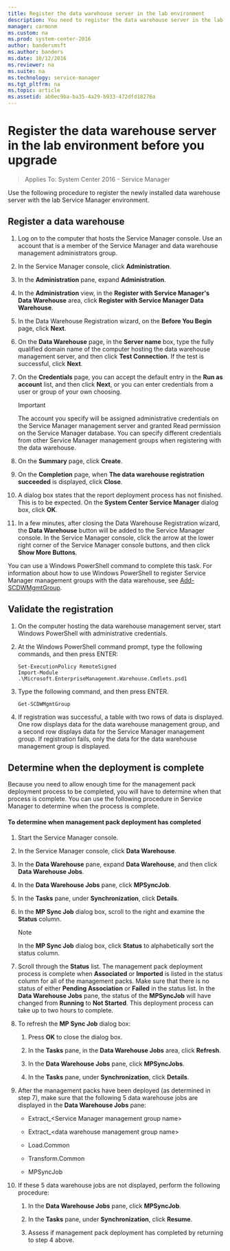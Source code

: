 ```yaml
---
title: Register the data warehouse server in the lab environment
description: You need to register the data warehouse server in the lab environment before you upgrade.
manager: carmonm
ms.custom: na
ms.prod: system-center-2016
author: bandersmsft
ms.author: banders
ms.date: 10/12/2016
ms.reviewer: na
ms.suite: na
ms.technology: service-manager
ms.tgt_pltfrm: na
ms.topic: article
ms.assetid: ab0ec9ba-ba35-4a29-b933-472dfd18276a
---
```


# Register the data warehouse server in the lab environment before you upgrade

>Applies To: System Center 2016 - Service Manager

Use the following procedure to register the newly installed data warehouse server with the lab Service Manager environment.  

## Register a data warehouse  

1.  Log on to the computer that hosts the Service Manager console. Use an account that is a member of the Service Manager and data warehouse management administrators group.  

2.  In the Service Manager console, click **Administration**.  

3.  In the **Administration** pane, expand **Administration**.  

4.  In the **Administration** view, in the **Register with Service Manager's Data Warehouse** area, click **Register with Service Manager Data Warehouse**.  

5.  In the Data Warehouse Registration wizard, on the **Before You Begin** page, click **Next**.  

6.  On the **Data Warehouse** page, in the **Server name** box, type the fully qualified domain name of the computer hosting the data warehouse management server, and then click **Test Connection**. If the test is successful, click **Next**.  

7.  On the **Credentials** page, you can accept the default entry in the **Run as account** list, and then click **Next**, or you can enter credentials from a user or group of your own choosing.  

    > [!IMPORTANT]  
    >  The account you specify will be assigned administrative credentials on the Service Manager management server and granted Read permission on the Service Manager database. You can specify different credentials from other Service Manager management groups when registering with the data warehouse.  

8.  On the **Summary** page, click **Create**.  

9. On the **Completion** page, when **The data warehouse registration succeeded** is displayed, click **Close**.  

10. A dialog box states that the report deployment process has not finished. This is to be expected. On the **System Center Service Manager** dialog box, click **OK**.  

11. In a few minutes, after closing the Data Warehouse Registration wizard, the **Data Warehouse** button will be added to the Service Manager console. In the Service Manager console, click the arrow at the lower right corner of the Service Manager console buttons, and then click **Show More Buttons**.  

 You can use a Windows PowerShell command to complete this task. For information about how to use Windows PowerShell to register Service Manager management groups with the data warehouse, see [Add\-SCDWMgmtGroup](http://go.microsoft.com/fwlink/p/?LinkId=203096).  

## Validate the registration 

1.  On the computer hosting the data warehouse management server, start Windows PowerShell with administrative credentials.  

2.  At the Windows PowerShell command prompt, type the following commands, and then press ENTER:  

    ```  
    Set-ExecutionPolicy RemoteSigned  
    Import-Module .\Microsoft.EnterpriseManagement.Warehouse.Cmdlets.psd1  

    ```  

3.  Type the following command, and then press ENTER.  

    ```  
    Get-SCDWMgmtGroup  

    ```  

4.  If registration was successful, a table with two rows of data is displayed. One row displays data for the data warehouse management group, and a second row displays data for the Service Manager management group. If registration fails, only the data for the data warehouse management group is displayed.  

## Determine when the deployment is complete  
 Because you need to allow enough time for the management pack deployment process to be completed, you will have to determine when that process is complete. You can use the following procedure in Service Manager to determine when the process is complete.  

#### To determine when management pack deployment has completed  

1.  Start the Service Manager console.  

2.  In the Service Manager console, click **Data Warehouse**.  

3.  In the **Data Warehouse** pane, expand **Data Warehouse**, and then click **Data Warehouse Jobs**.  

4.  In the **Data Warehouse Jobs** pane, click **MPSyncJob**.  

5.  In the **Tasks** pane, under **Synchronization**, click **Details**.  

6.  In the **MP Sync Job** dialog box, scroll to the right and examine the **Status** column.  

    > [!NOTE]  
    >  In the **MP Sync Job** dialog box, click **Status** to alphabetically sort the status column.  

7.  Scroll through the **Status** list. The management pack deployment process is complete when **Associated** or **Imported** is listed in the status column for all of the management packs. Make sure that there is no status of either **Pending Association** or **Failed** in the status list. In the **Data Warehouse Jobs** pane, the status of the **MPSyncJob** will have changed from **Running** to **Not Started**. This deployment process can take up to two hours to complete.  

8.  To refresh the **MP Sync Job** dialog box:  

    1.  Press **OK** to close the dialog box.  

    2.  In the **Tasks** pane, in the **Data Warehouse Jobs** area, click **Refresh**.  

    3.  In the **Data Warehouse Jobs** pane, click **MPSyncJobs**.  

    4.  In the **Tasks** pane, under **Synchronization**, click **Details**.  

9. After the management packs have been deployed \(as determined in step 7\), make sure that the following 5 data warehouse jobs are displayed in the **Data Warehouse Jobs** pane:  

    -   Extract\_\<Service Manager management group name\>  

    -   Extract\_\<data warehouse management group name\>  

    -   Load.Common  

    -   Transform.Common  

    -   MPSyncJob  

10. If these 5 data warehouse jobs are not displayed, perform the following procedure:  

    1.  In the **Data Warehouse Jobs** pane, click **MPSyncJob**.  

    2.  In the **Tasks** pane, under **Synchronization**, click **Resume**.  

    3.  Assess if management pack deployment has completed by returning to step 4 above.
